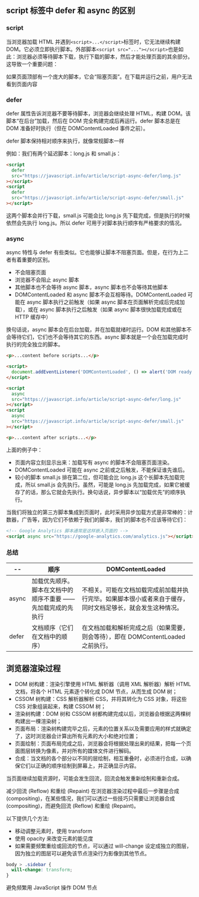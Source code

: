 ## script 标签中 defer 和 async 的区别

### script

当浏览器加载 HTML 并遇到`<script>...</script>`标签时，它无法继续构建 DOM。它必须立即执行脚本。外部脚本`<script src="..."></script>`也是如此：浏览器必须等待脚本下载，执行下载的脚本，然后才能处理页面的其余部分。
这导致一个重要问题：

如果页面顶部有一个庞大的脚本，它会“阻塞页面”。在下载并运行之前，用户无法看到页面内容

### defer

defer 属性告诉浏览器不要等待脚本，浏览器会继续处理 HTML，构建 DOM。该脚本“在后台”加载，然后在 DOM 完全构建完成后再运行。defer 脚本总是在 DOM 准备好时执行（但在 DOMContentLoaded 事件之前）。

defer 脚本保持相对顺序来执行，就像常规脚本一样

例如：我们有两个延迟脚本：long.js 和 small.js：

```html
<script
  defer
  src="https://javascript.info/article/script-async-defer/long.js"
></script>
<script
  defer
  src="https://javascript.info/article/script-async-defer/small.js"
></script>
```

这两个脚本会并行下载，small.js 可能会比 long.js 先下载完成，但是执行的时候依然会先执行 long.js。所以 defer 可用于对脚本执行顺序有严格要求的情况。

### async

async 特性与 defer 有些类似。它也能够让脚本不阻塞页面。但是，在行为上二者有着重要的区别。

- 不会阻塞页面
- 浏览器不会阻止 async 脚本
- 其他脚本也不会等待 async 脚本，async 脚本也不会等待其他脚本
- DOMContentLoaded 和 async 脚本不会互相等待。DOMContentLoaded 可能在 async 脚本执行之前触发（如果 async 脚本在页面解析完成后完成加载），或在 async 脚本执行之后触发（如果 async 脚本很快加载完成或在 HTTP 缓存中）

换句话说，async 脚本会在后台加载，并在加载就绪时运行。DOM 和其他脚本不会等待它们，它们也不会等待其它的东西。async 脚本就是一个会在加载完成时执行的完全独立的脚本。

```html
<p>...content before scripts...</p>

<script>
  document.addEventListener('DOMContentLoaded', () => alert('DOM ready!'));
</script>

<script
  async
  src="https://javascript.info/article/script-async-defer/long.js"
></script>
<script
  async
  src="https://javascript.info/article/script-async-defer/small.js"
></script>

<p>...content after scripts...</p>
```

上面的例子中：

- 页面内容立刻显示出来：加载写有 async 的脚本不会阻塞页面渲染。
- DOMContentLoaded 可能在 async 之前或之后触发，不能保证谁先谁后。
- 较小的脚本 small.js 排在第二位，但可能会比 long.js 这个长脚本先加载完成，所以 small.js 会先执行。虽然，可能是 long.js 先加载完成，如果它被缓存了的话，那么它就会先执行。换句话说，异步脚本以“加载优先”的顺序执行。

当我们将独立的第三方脚本集成到页面时，此时采用异步加载方式是非常棒的：计数器，广告等，因为它们不依赖于我们的脚本，我们的脚本也不应该等待它们：

```html
<!-- Google Analytics 脚本通常是这样嵌入页面的 -->
<script async src="https://google-analytics.com/analytics.js"></script>
```

### 总结

| --    | 顺序                                                         | DOMContentLoaded                                                                                           |
| ----- | ------------------------------------------------------------ | ---------------------------------------------------------------------------------------------------------- |
| async | 加载优先顺序。脚本在文档中的顺序不重要 —— 先加载完成的先执行 | 不相关。可能在文档加载完成前加载并执行完毕。如果脚本很小或者来自于缓存，同时文档足够长，就会发生这种情况。 |
| defer | 文档顺序（它们在文档中的顺序）                               | 在文档加载和解析完成之后（如果需要，则会等待），即在 DOMContentLoaded 之前执行。                           |

## 浏览器渲染过程

- DOM 树构建：渲染引擎使用 HTML 解析器（调用 XML 解析器）解析 HTML 文档，将各个 HTML 元素逐个转化成 DOM 节点，从而生成 DOM 树；
- CSSOM 树构建：CSS 解析器解析 CSS，并将其转化为 CSS 对象，将这些 CSS 对象组装起来，构建 CSSOM 树；
- 渲染树构建：DOM 树和 CSSOM 树都构建完成以后，浏览器会根据这两棵树构建出一棵渲染树；
- 页面布局：渲染树构建完毕之后，元素的位置关系以及需要应用的样式就确定了，这时浏览器会计算出所有元素的大小和绝对位置；
- 页面绘制：页面布局完成之后，浏览器会将根据处理出来的结果，把每一个页面图层转换为像素，并对所有的媒体文件进行解码。
- 合成：当文档的各个部分以不同的层绘制，相互重叠时，必须进行合成，以确保它们以正确的顺序绘制到屏幕上，并正确显示内容。

当页面继续加载资源时，可能会发生回流，回流会触发重新绘制和重新合成。

减少回流 (Reflow) 和重绘 (Repaint)
在浏览器渲染过程中最后一步骤是合成 (compositing)，在某些情况，我们可以透过一些技巧只需要让浏览器合成 (compositing)，而避免回流 (Reflow) 和重绘 (Repaint)。

以下提供几个方法:

- 移动调整元素时，使用 transform
- 使用 opacity 来改变元素的能见度
- 如果需要频繁重绘或回流的节点，可以通过 will-change 设定成独立的图层，因为独立的图层可以避免该节点渲染行为影像到其他节点。

```css
body > .sidebar {
  will-change: transform;
}
```

避免频繁用 JavaScript 操作 DOM 节点
